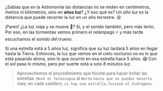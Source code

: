 <gs-attire attire-url="https://raw.githubusercontent.com/MumukiProject/mumuki-guia-gobstones-representacion-de-la-informacion-kids/master/assets/attires/config_1552671109374.json"></gs-attire>

<gs-toolbox toolbox-url="https://raw.githubusercontent.com/MumukiProject/mumuki-guia-gobstones-repeticion-condicional-ii-kids/master/assets/toolbox.xml">
</gs-toolbox>

¿Sabías que en la Astronomía las distancias no se miden en centímetros, metros ni kilómetros, sino en **años luz**? ¿Y eso qué es? Un _año luz_ es la distancia que puede recorrer la luz en un año terrestre. :stuck_out_tongue_closed_eyes:

¡Paren! ¿La luz viaja y se mueve :dizzy:? Sí, y el sonido también, pero más lento. Por eso, en las tormentas vemos primero el relámpago :zap: y más tarde escuchamos el sonido del trueno. 

Si una estrella está a 5 años luz, significa que su luz tardará 5 años en llegar hasta la Tierra. Entonces, la luz que vemos en el cielo nocturno no es lo que está pasando ahora, sino lo que ocurrió en esa estrella hace 5 años. :scream: Con el _sol_ pasa lo mismo, pero por suerte está a solo _8 minutos luz_. 

> Aprovechemos el procedimiento que hiciste para hacer brillar las estrellas. `Mové el telescopio` al `Norte` `hasta que no puedas moverte` más; en cada casillero, `si hay una estrella`, `fusioná el hidrógeno`.